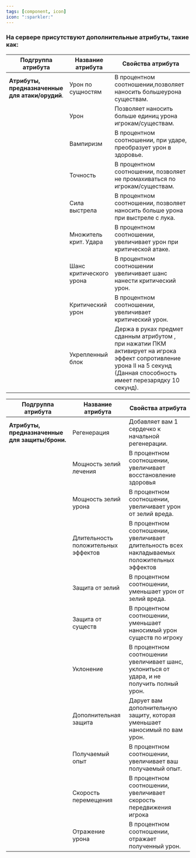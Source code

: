 ```yaml
---
tags: [component, icon] 
icon: ":sparkler:"
---
```


### На сервере присутствуют дополнительные атрибуты, такие как: </br>

|  Подгруппа атрибута | Название атрибута  | Свойства атрибута  | 
| ------------ | ------------ | ------------ |
| **Атрибуты, предназначенные для атаки/орудий**.  | Урон по сущностям |  В процентном соотношении,позволяет наносить большеурона существам. | 
|   | Урон  | Позволяет наносить больше единиц урона игрокам/существам.  | 
|   | Вампиризм  | В процентном соотношении, при ударе, преобразует урон в здоровье.  | 
|   | Точность  |  В процентном соотношении, позволяет не промахиваться  по игрокам/существам. | 
|   | Сила выстрела  | В процентном соотношении, позволяет наносить больше урона при выстреле с лука.  | 
|   | Множитель крит. Удара  | В процентном соотношении, увеличивает урон при критической атаке.  | 
|   | Шанс критического урона  | В процентном соотношении увеличивает шанс нанести критический урон.  | 
|   |  Критический урон | В процентном соотношении, увеличивает критический урон.  | 
|   |  Укрепленный блок |  Держа в руках предмет сданным атрибутом , при нажатии ПКМ активирует на игрока эффект сопротивление урона II на 5 секунд (Данная способность имеет перезарядку 10 секунд). | 


|  Подгруппа атрибута | Название атрибута  | Свойства атрибута  |
| ------------ | ------------ | ------------ |
| **Атрибуты, предназначенные для защиты/брони.**  |  Регенерация | Добавляет вам 1 сердечко к начальной регенерации.  |
|   | Мощность зелий лечения  | В процентном соотношении, увеличивает восстановление здоровья  |
|   |  Мощность зелий урона | В процентном соотношении, увеличивает урон от зелий вреда.  |
|   | Длительность положительных эффектов  | В процентном соотношении, увеличивает длительность всех накладываемых положительных эффектов  |
|   | Защита от зелий  | В процентном соотношении, уменьшает урон от зелий вреда.  |
|   | Защита от существ  | В процентном соотношении, уменьшает наносимый урон существ по игроку  |
|   | Уклонение  | В процентном соотношении увеличивает шанс, уклониться от удара, и не получить полный урон.  |
|   | Дополнительная защита  | Дарует вам дополнительную защиту, которая уменьшает наносимый по вам урон.   |
|   | Получаемый опыт  | В процентном соотношении, увеличивает ваш получаемый опыт.  |
|   | Скорость перемещения  | В процентном соотношении, увеличивает скорость передвижения игрока  |
|   | Отражение урона  | В процентном соотношении, отражает полученный урон.  |
